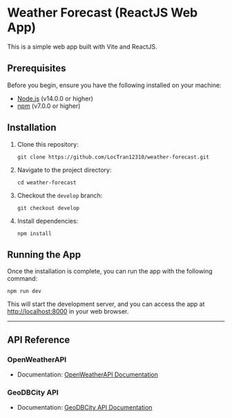 # Weather Forecast (ReactJS Web App)

This is a simple web app built with Vite and ReactJS.

## Prerequisites

Before you begin, ensure you have the following installed on your machine:

- [Node.js](https://nodejs.org/) (v14.0.0 or higher)
- [npm](https://www.npmjs.com/) (v7.0.0 or higher)

## Installation

1.  Clone this repository:

    `git clone https://github.com/LocTran12310/weather-forecast.git`

2.  Navigate to the project directory:

    `cd weather-forecast`

3.  Checkout the `develop` branch:

    `git checkout develop`

4.  Install dependencies:

    `npm install`

## Running the App

Once the installation is complete, you can run the app with the following command:

`npm run dev`

This will start the development server, and you can access the app at [http://localhost:8000](http://localhost:8000/) in your web browser.

---

## API Reference

### OpenWeatherAPI

- Documentation: [OpenWeatherAPI Documentation](https://openweathermap.org/api)

### GeoDBCity API

- Documentation: [GeoDBCity API Documentation](https://geodb.dev/docs)
